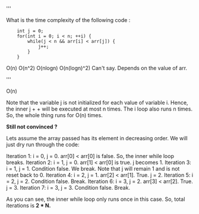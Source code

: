'''

What is the time complexity of the following code :

```
    int j = 0;
    for(int i = 0; i < n; ++i) {
        while(j < n && arr[i] < arr[j]) {
            j++;
        }
    }
```

O(n)
O(n^2)
O(nlogn)
O(n(logn)^2)
Can't say. Depends on the value of arr.

'''

O(n)

Note that the variable j is not initialized for each value of variable i.
Hence, the inner j + + will be executed at most n times.
The i loop also runs n times.
So, the whole thing runs for O(n) times.

**Still not convinced ?**

Lets assume the array passed has its element in decreasing order. We will just dry run through the code:

Iteration 1: i = 0, j = 0. arr\[0\] \< arr\[0\] is false. So, the inner while loop breaks.
Iteration 2: i = 1, j = 0. arr\[1\] \< arr\[0\] is true. j becomes 1.
Iteration 3: i = 1, j = 1. Condition false. We break. Note that j will remain 1 and is not reset back to 0.
Iteration 4: i = 2, j = 1. arr\[2\] \< arr\[1\]. True. j = 2.
Iteration 5: i = 2, j = 2. Condition false. Break.
Iteration 6: i = 3, j = 2. arr\[3\] \< arr\[2\]. True. j = 3.
Iteration 7: i = 3, j = 3. Condition false. Break.

As you can see, the inner while loop only runs once in this case.
So, total iterations is **2 * N.**
